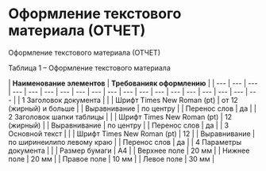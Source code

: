 # Оформление текстового материала \(ОТЧЕТ\)

Оформление текстового материала \(ОТЧЕТ\)

Таблица 1 – Оформление текстового материала



| **Наименование элементов** | **Требованияк оформлению** |
| --- | --- | --- | --- | --- | --- | --- | --- | --- | --- | --- | --- | --- | --- | --- | --- | --- | --- | --- |
| 1 Заголовок документа |   |
| Шрифт Times New Roman \(pt\) | от 12 \(жирный\) и больше |
| Выравнивание | по центру |
| Перенос слов | да |
| 2 Заголовок шапки таблицы |   |
| Шрифт Times New Roman \(pt\) | 12 \(жирный\) |
| Выравнивание | по центру |
| Перенос слов | да |
| 3 Основной текст |   |
| Шрифт Times New Roman \(pt\) | 12 |
| Выравнивание | по ширинеилипо левому краю |
| Перенос слов | да |
| 4 Параметры документа |   |
| Размер бумаги | А4 |
| Верхнее поле | 20 мм |
| Нижнее поле | 20 мм |
| Правое поле | 10 мм |
| Левое поле | 30 мм |

